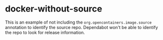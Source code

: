 # docker-without-source

This is an example of not including the `org.opencontainers.image.source` annotation to identify the source repo. Dependabot won't be able to identify the repo to look for release information.
